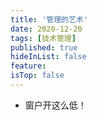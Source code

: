 ```yaml
---
title: '管理的艺术'
date: 2020-12-20 
tags: [技术管理]
published: true
hideInList: false
feature: 
isTop: false
---
```


- 窗户开这么低！
